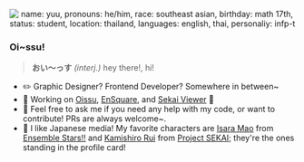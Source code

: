 
<p align="center">
<img alt="name: yuu, pronouns: he/him, race: southeast asian, birthday: math 17th, status: student, location: thailand, languages: english, thai, personaliy: infp-t" src="https://yuukun.dev/home/yuu_dc.png">
</p>


### Oi~ssu!
> **おい〜っす** *(interj.)* hey there!, hi!

- ✏️ Graphic Designer? Frontend Developer? Somewhere in between~
- 🔭 Working on [Oissu](https://github.com/enstars/oissu), [EnSquare](https://github.com/enstars/ensemble-square/tree/development), and [Sekai Viewer](https://github.com/sekai-world) :eyes:
- 💬 Feel free to ask me if you need any help with my code, or want to contribute! PRs are always welcome~.
- 🌃 I like Japanese media! My favorite characters are [Isara Mao](https://ensemble-stars.fandom.com/wiki/Mao_Isara) from [Ensemble Stars!!](https://ensemble-stars.fandom.com) and [Kamishiro Rui](https://projectsekai.miraheze.org/wiki/Kamishiro_Rui) from [Project SEKAI](https://projectsekai.miraheze.org); they're the ones standing in the profile card!
